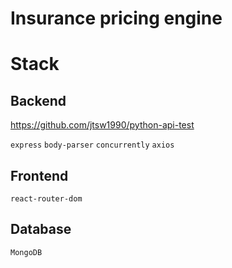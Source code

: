 # Insurance pricing engine


# Stack

## Backend

https://github.com/jtsw1990/python-api-test

`express`
`body-parser`
`concurrently`
`axios`

## Frontend

`react-router-dom`


## Database

`MongoDB`
